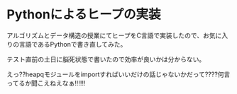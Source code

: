 # Pythonによるヒープの実装  
アルゴリズムとデータ構造の授業にてヒープをC言語で実装したので、お気に入りの言語であるPythonで書き直してみた。  
  
テスト直前の土日に脳死状態で書いたので効率が良いかは分からない。

えっ??heapqモジュールをimportすればいいだけの話じゃないかだって????何言ってるか聞こえねえなぁ!!!!!!
